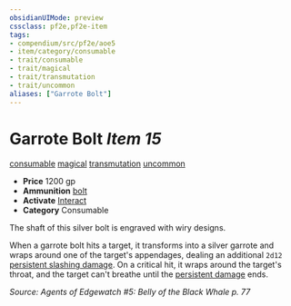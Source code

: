 ```yaml
---
obsidianUIMode: preview
cssclass: pf2e,pf2e-item
tags:
- compendium/src/pf2e/aoe5
- item/category/consumable
- trait/consumable
- trait/magical
- trait/transmutation
- trait/uncommon
aliases: ["Garrote Bolt"]
---
```

# Garrote Bolt *Item 15*  
[consumable](rules/traits/consumable.md)  [magical](rules/traits/magical.md)  [transmutation](rules/traits/transmutation.md)  [uncommon](rules/traits/uncommon.md)  

- **Price** 1200 gp
- **Ammunition** [bolt](compendium/equipment/items/bolt.md)
- **Activate** [Interact](rules/actions/interact.md)
- **Category** Consumable

The shaft of this silver bolt is engraved with wiry designs.

When a garrote bolt hits a target, it transforms into a silver garrote and wraps around one of the target's appendages, dealing an additional `2d12` [persistent slashing damage](rules/conditions.md#Persistent%20Damage). On a critical hit, it wraps around the target's throat, and the target can't breathe until the [persistent damage](rules/conditions.md#Persistent%20Damage) ends.

*Source: Agents of Edgewatch #5: Belly of the Black Whale p. 77*